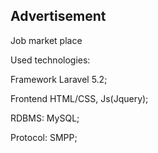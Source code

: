 ## <a name="Advertisement"></a>Advertisement

Job market place

Used technologies:

Framework Laravel 5.2;

Frontend HTML/CSS, Js(Jquery);

RDBMS: MySQL;

Protocol: SMPP;
